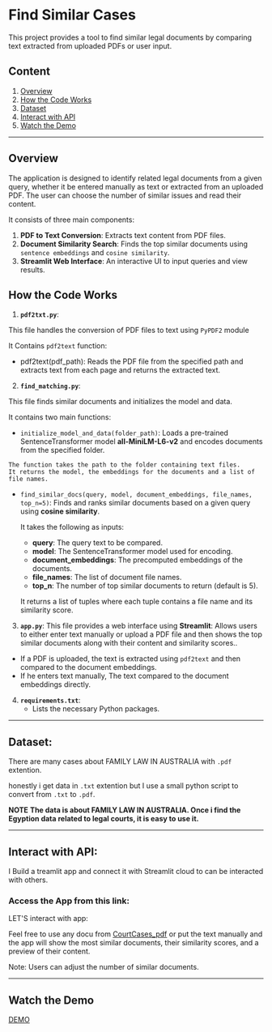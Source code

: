 # Find Similar Cases

This project provides a tool to find similar legal documents by comparing text extracted from uploaded PDFs or user input.

## Content

1. [Overview](#overview)
2. [How the Code Works](#how-the-code-works)
3. [Dataset](#dataset)
4. [Interact with API](#interact-with-api)
5. [Watch the Demo](#watch-the-demo)
----

## Overview

The application is designed to identify related legal documents from a given query, whether it be entered manually as text or extracted from an uploaded PDF. The user can choose the number of similar issues and read their content.

It consists of three main components:

1. **PDF to Text Conversion**: Extracts text content from PDF files.
2. **Document Similarity Search**: Finds the top similar documents using `sentence embeddings` and `cosine similarity`.
3. **Streamlit Web Interface**: An interactive UI to input queries and view results.


## How the Code Works

1. **`pdf2txt.py`**:

This file handles the conversion of PDF files to text using `PyPDF2` module

It Contains `pdf2text` function: 

   - pdf2text(pdf_path): Reads the PDF file from the specified path and extracts text from each page and returns the extracted text.


2. **`find_matching.py`**:

This file finds similar documents and initializes the model and data.

It contains two main functions:

   - `initialize_model_and_data(folder_path)`: Loads a pre-trained SentenceTransformer model **all-MiniLM-L6-v2** and encodes documents from the specified folder.

    The function takes the path to the folder containing text files. 
    It returns the model, the embeddings for the documents and a list of file names.


  - `find_similar_docs(query, model, document_embeddings, file_names, top_n=5)`: Finds and ranks similar documents based on a given query using **cosine similarity**.

    It takes the following as inputs:
    * **query**: The query text to be compared.
    * **model**: The SentenceTransformer model used for encoding.
    * **document_embeddings**: The precomputed embeddings of the documents.
    * **file_names**: The list of document file names.
    * **top_n**: The number of top similar documents to return (default is 5).

    It returns a list of tuples where each tuple contains a file name and its similarity score.

3. **`app.py`**:
This file provides a web interface using **Streamlit**: Allows users to either enter text manually or upload a PDF file and then shows the top similar documents along with their content and similarity scores..

* If a PDF is uploaded, the text is extracted using `pdf2text` and then compared to the document embeddings.
* If he enters text manually, The text compared to the document embeddings directly.


4. **`requirements.txt`**:
   - Lists the necessary Python packages.

------

## Dataset:

There are many cases about  FAMILY LAW IN AUSTRALIA with `.pdf` extention.

honestly i get data in `.txt` extention but I use a small python script to convert from `.txt` to `.pdf`.

**NOTE** **The data is about FAMILY LAW IN AUSTRALIA. Once i find the Egyption data related to legal courts, it is easy to use it.**

----

## Interact with API:
I Build a treamlit app and connect it with Streamlit cloud to can be interacted with others.

### Access the App from this link: 

LET'S interact with app:

Feel free to use any docu from [CourtCases_pdf]() or put the text manually and the app will show the most similar documents, their similarity scores, and a preview of their content.

Note: Users can adjust the number of similar documents.

----

## Watch the Demo

[DEMO](https://github.com/user-attachments/assets/bab000cb-c7cc-4eb0-bc36-8d47bc049b75)
